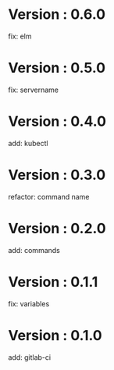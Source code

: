 # Version : 0.6.0

fix: elm

# Version : 0.5.0

fix: servername

# Version : 0.4.0

add: kubectl

# Version : 0.3.0

refactor: command name

# Version : 0.2.0

add: commands

# Version : 0.1.1

fix: variables

# Version : 0.1.0

add: gitlab-ci

